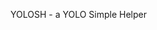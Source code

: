 YOLOSH - a YOLO Simple Helper 

<!-- # problem with youtube_dl:
lib\site-packages\youtube_dl\extractor\common.py", line 534
'uploader_id': self._search_regex(r'/(?:channel|user)/([^/?&#]+)', owner_profile_url, 'uploader id') if owner_profile_url else None,
-> 'uploader_id': self._search_regex(r'/(?:channel/|user/|@)([^/?&#]+)', owner_profile_url, 'uploader id', default=None),

lib\site-packages\pafy\backend_youtube_dl.py", line 53
comment those lines:
self._likes = self._ydl_info['like_count']
self._dislikes = self._ydl_info['dislike_count'] -->
